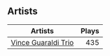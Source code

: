 ## Artists
Artists | Plays 
----- | -----: 
[Vince Guaraldi Trio](/artists/vince-guaraldi-trio-37943) | 435

